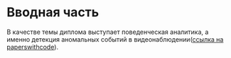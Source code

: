 # Вводная часть

 В качестве темы диплома выступает поведенческая аналитика, а именно детекция аномальных событий в видеонаблюдении([ссылка на paperswithcode](https://paperswithcode.com/paper/real-world-anomaly-detection-in-surveillance)).
